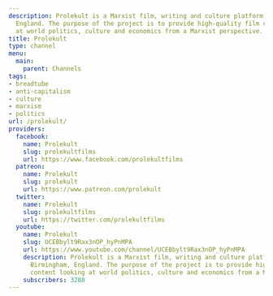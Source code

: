 ```yaml
---
description: Prolekult is a Marxist film, writing and culture platform based in Birmingham,
  England. The purpose of the project is to provide high-quality film content looking
  at world politics, culture and economics from a Marxist perspective.
title: Prolekult
type: channel
menu:
  main:
    parent: Channels
tags:
- breadtube
- anti-capitalism
- culture
- marxism
- politics
url: /prolekult/
providers:
  facebook:
    name: Prolekult
    slug: prolekultfilms
    url: https://www.facebook.com/prolekultfilms
  patreon:
    name: Prolekult
    slug: prolekult
    url: https://www.patreon.com/prolekult
  twitter:
    name: Prolekult
    slug: prolekultfilms
    url: https://twitter.com/prolekultfilms
  youtube:
    name: Prolekult
    slug: UCEBbylt9Rax3nOP_hyPnMPA
    url: https://www.youtube.com/channel/UCEBbylt9Rax3nOP_hyPnMPA
    description: Prolekult is a Marxist film, writing and culture platform based in
      Birmingham, England. The purpose of the project is to provide high-quality film
      content looking at world politics, culture and economics from a Marxist perspective.
    subscribers: 3280
---
```

